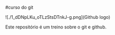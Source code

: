 #curso do git

![./1_dDNpLKu_oTLzStsDTnkJ-g.png](Github logo)

Este repositório é um treino sobre o git e github.


